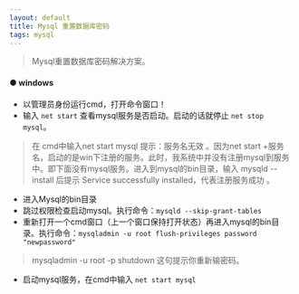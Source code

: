 ```yaml
---
layout: default
title: Mysql 重置数据库密码
tags: mysql
---
```

> Mysql重置数据库密码解决方案。


#### ● windows
- 以管理员身份运行cmd，打开命令窗口！
- 输入  ```net start``` 查看mysql服务是否启动。启动的话就停止  ``net stop mysql``。

> 在 cmd中输入net start mysql 提示：服务名无效 。因为net start +服务名，启动的是win下注册的服务。此时，我系统中并没有注册mysql到服务中。即下面没有mysql服务。进入到mysql的bin目录，输入 mysqld --install 后提示 Service successfully installed，代表注册服务成功 。

- 进入Mysql的bin目录
- 跳过权限检查启动mysql。执行命令：``` mysqld --skip-grant-tables ```
- 重新打开一个cmd窗口（上一个窗口保持打开状态）再进入mysql的bin目录。执行命令：``` mysqladmin -u root flush-privileges password "newpassword" ```

> mysqladmin -u root -p shutdown  这句提示你重新输密码。

- 启动mysql服务，在cmd中输入 ``` net start mysql ```
